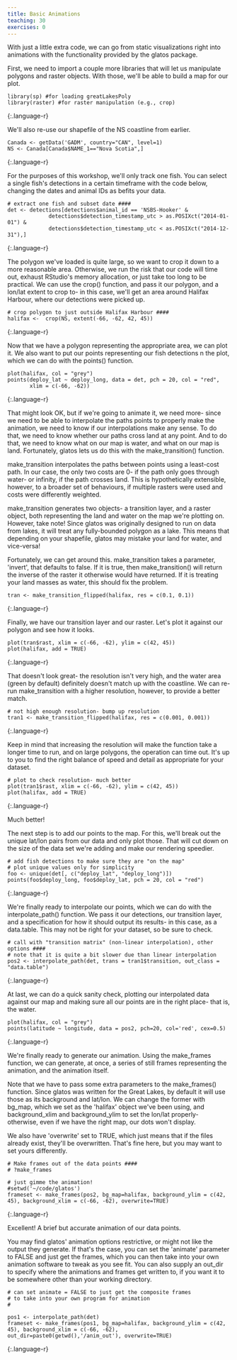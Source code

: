 ```yaml
---
title: Basic Animations
teaching: 30
exercises: 0
---
```


With just a little extra code, we can go from static visualizations right into animations
with the functionality provided by the glatos package.

First, we need to import a couple more libraries that will let us manipulate polygons and raster objects. With those, we'll be able to build a map for our plot.

~~~
library(sp) #for loading greatLakesPoly
library(raster) #for raster manipulation (e.g., crop)
~~~
{:.language-r}

We'll also re-use our shapefile of the NS coastline from earlier.
~~~
Canada <- getData('GADM', country="CAN", level=1)
NS <- Canada[Canada$NAME_1=="Nova Scotia",]
~~~
{:.language-r}

For the purposes of this workshop, we'll only track one fish. You can select a single fish's detections in a certain timeframe with the code below, changing the dates and animal IDs as befits your data.

~~~
# extract one fish and subset date ####
det <- detections[detections$animal_id == 'NSBS-Hooker' &
             detections$detection_timestamp_utc > as.POSIXct("2014-01-01") &
             detections$detection_timestamp_utc < as.POSIXct("2014-12-31"),]
~~~
{:.language-r}

The polygon we've loaded is quite large, so we want to crop it down to a more reasonable area. Otherwise, we run the risk that our code will time out, exhaust RStudio's memory allocation, or just take too long to be practical. We can use the crop() function, and pass it our polygon, and a lon/lat extent to crop to- in this case, we'll get an area around Halifax Harbour, where our detections were picked up.

~~~
# crop polygon to just outside Halifax Harbour ####
halifax <-  crop(NS, extent(-66, -62, 42, 45))
~~~
{:.language-r}

Now that we have a polygon representing the appropriate area, we can plot it. We also want to put our points representing our fish detections n the plot, which we can do with the points() function.

~~~
plot(halifax, col = "grey")
points(deploy_lat ~ deploy_long, data = det, pch = 20, col = "red",
       xlim = c(-66, -62))
~~~
{:.language-r}

That might look OK, but if we're going to animate it, we need more- since we need to be able to interpolate the paths points to properly make the animation, we need to know if our interpolations make any sense. To do that, we need to know whether our paths cross land at any point. And to do that, we need to know what on our map is water, and what on our map is land. Fortunately, glatos lets us do this with the make_transition() function.

make_transition interpolates the paths between points using a least-cost path. In our case,
the only two costs are 0- if the path only goes through water- or infinity, if the path
crosses land. This is hypothetically extensible, however, to a broader set of behaviours, if
multiple rasters were used and costs were differently weighted. 

make_transition generates two objects- a transition layer, and a raster object, both representing the land and water on the map we're plotting on. However, take note! Since glatos was originally designed to run on data from lakes, it will treat any fully-bounded polygon as a lake. This means that depending on your shapefile, glatos may mistake your land for water, and vice-versa!

Fortunately, we can get around this. make_transition takes a parameter, 'invert', that defaults to false. If it is true, then make_transition() will return the inverse of the raster it otherwise would have returned. If it is treating your land masses as water, this should fix the problem.

~~~
tran <- make_transition_flipped(halifax, res = c(0.1, 0.1))
~~~
{:.language-r}

Finally, we have our transition layer and our raster. Let's plot it against our polygon and see how it looks.

~~~
plot(tran$rast, xlim = c(-66, -62), ylim = c(42, 45))
plot(halifax, add = TRUE)
~~~
{:.language-r}

That doesn't look great- the resolution isn't very high, and the water area (green by default) definitely doesn't match up with the coastline. We can re-run make_transition with a higher resolution, however, to provide a better match.

~~~
# not high enough resolution- bump up resolution
tran1 <- make_transition_flipped(halifax, res = c(0.001, 0.001))
~~~
{:.language-r}

Keep in mind that increasing the resolution will make the function take a longer time to run, and on large polygons, the operation can time out. It's up to you to find the right balance of speed and detail as appropriate for your dataset.

~~~
# plot to check resolution- much better
plot(tran1$rast, xlim = c(-66, -62), ylim = c(42, 45))
plot(halifax, add = TRUE)
~~~
{:.language-r}

Much better!

The next step is to add our points to the map. For this, we'll break out the unique lat/lon pairs from our data and only plot those. That will cut down on the size of the data set we're adding and make our rendering speedier.

~~~
# add fish detections to make sure they are "on the map"
# plot unique values only for simplicity
foo <- unique(det[, c("deploy_lat", "deploy_long")])
points(foo$deploy_long, foo$deploy_lat, pch = 20, col = "red")
~~~
{:.language-r}

We're finally ready to interpolate our points, which we can do with the interpolate_path() function. We pass it our detections, our transition layer, and a specification for how it should output its results- in this case, as a data.table. This may not be right for your dataset, so be sure to check.

~~~
# call with "transition matrix" (non-linear interpolation), other options ####
# note that it is quite a bit slower due than linear interpolation
pos2 <- interpolate_path(det, trans = tran1$transition, out_class = "data.table")
~~~
{:.language-r}

At last, we can do a quick sanity check, plotting our interpolated data against our map and making sure all our points are in the right place- that is, the water.

~~~
plot(halifax, col = "grey")
points(latitude ~ longitude, data = pos2, pch=20, col='red', cex=0.5)
~~~
{:.language-r}

We're finally ready to generate our animation. Using the make_frames function, we can generate, at once, a series of still frames representing the animation, and the animation itself.

Note that we have to pass some extra parameters to the make_frames() function. Since glatos was written for the Great Lakes, by default it will use those as its background and lat/lon. We can change the former with bg_map, which we set as the 'halifax' object we've been using, and background_xlim and background_ylim to set the lon/lat properly- otherwise, even if we have the right map, our dots won't display.

We also have 'overwrite' set to TRUE, which just means that if the files already exist, they'll be overwritten. That's fine here, but you may want to set yours differently.

~~~
# Make frames out of the data points ####
# ?make_frames

# just gimme the animation!
#setwd('~/code/glatos')
frameset <- make_frames(pos2, bg_map=halifax, background_ylim = c(42, 45), background_xlim = c(-66, -62), overwrite=TRUE)
~~~
{:.language-r}

Excellent! A brief but accurate animation of our data points.

You may find glatos' animation options restrictive, or might not like the output they generate. If that's the case, you can set the 'animate' parameter to FALSE and just get the frames, which you can then take into your own animation software to tweak as you see fit. You can also supply an out_dir to specify where the animations and frames get written to, if you want it to be somewhere other than your working directory.

~~~
# can set animate = FALSE to just get the composite frames
# to take into your own program for animation
#

pos1 <- interpolate_path(det)
frameset <- make_frames(pos1, bg_map=halifax, background_ylim = c(42, 45), background_xlim = c(-66, -62), out_dir=paste0(getwd(),'/anim_out'), overwrite=TRUE)
~~~
{:.language-r}
